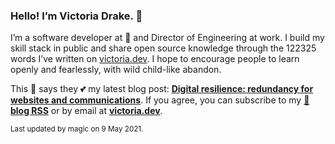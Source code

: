 ### Hello! I’m Victoria Drake. 👋

I’m a software developer at 💜 and Director of Engineering at work. I build my skill stack in public and share open source knowledge through the 122325 words I’ve written on [victoria.dev](https://victoria.dev). I hope to encourage people to learn openly and fearlessly, with wild child-like abandon.

This 🐣 says they 💕 my latest blog post: **[Digital resilience: redundancy for websites and communications](https://victoria.dev/blog/digital-resilience-redundancy-for-websites-and-communications/)**. If you agree, you can subscribe to my [📡 **blog RSS**](https://victoria.dev/index.xml) or by email at [**victoria.dev**](https://victoria.dev).

<sub>Last updated by magic on 9 May 2021.</sub>
